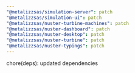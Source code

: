 ```yaml
---
"@metalizzsas/simulation-server": patch
"@metalizzsas/simulation-ui": patch
"@metalizzsas/nuster-turbine-machines": patch
"@metalizzsas/nuster-dashboard": patch
"@metalizzsas/nuster-desktop": patch
"@metalizzsas/nuster-turbine": patch
"@metalizzsas/nuster-typings": patch
---
```


chore(deps): updated dependencies
